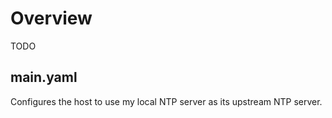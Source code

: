 # Overview
TODO

## main.yaml
Configures the host to use my local NTP server as its upstream NTP server.
